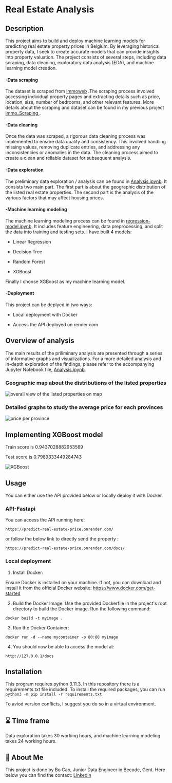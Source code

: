 
# Real Estate Analysis

## Description
This project aims to build and deploy machine learning models for predicting real estate property prices in Belgium. By leveraging historical property data, I seek to create accurate models that can provide insights into property valuation. The project consists of several steps, including data scraping, data cleaning, exploratory data analysis (EDA), and machine learning model creation.

#### -Data scraping
The dataset is scraped from
<a href = 'https://www.immoweb.be/en'> Immoweb</a> .The scraping process involved accessing individual property pages and extracting details such as price, location, size, number of bedrooms, and other relevant features. More details about the scraping and dataset can be found in my previous project <a href = 'https://github.com/Spike815/Immo_Scraping'> Immo_Scraping </a>.

#### -Data cleaning
Once the data was scraped, a rigorous data cleaning process was implemented to ensure data quality and consistency. This involved handling missing values, removing duplicate entries, and addressing any inconsistencies or anomalies in the data. The cleaning process aimed to create a clean and reliable dataset for subsequent analysis.

#### -Data exploration
The preliminary data exploration / analysis can be found in [Analysis.ipynb](/data-exploration/Analysis.ipynb). It consists two main part. The first part is about the geographic distribution of the listed real estate properties. The second part is the analysis of the various factors that may affect housing prices.

#### -Machine learning modeling
The machine learning modeling process can be found in [regression-model.ipynb](/model-building/regression-model.ipynb). It includes feature engineering, data preprocessing, and split the data into training and testing sets. I have built 4 models:

* Linear Regression

* Decision Tree

* Random Forest

* XGBoost

Finally I choose XGBoost as my machine learning model.


#### -Deployment
This project can be deplyed in two ways:

* Local deployment with Docker

* Access the API deployed on render.com


## Overview of analysis
The main results of the priliminary analysis are presented through a series of informative graphs and visualizations.
For a more detailed analysis and in-depth exploration of the findings, please refer to the accompanying Jupyter Notebook file, [Analysis.ipynb](/data-exploration/Analysis.ipynb).
### Geographic map about the distributions of the listed properties
![overall view of the listed properties on map](https://github.com/Spike815/Real_Estate_Analysis/assets/97194496/490ae895-0859-4ac5-977c-6044461104b3)
### Detailed graphs to study the average price for each provinces
![price per province](https://github.com/Spike815/Real_Estate_Analysis/assets/97194496/7d97dfe3-4f02-4f41-84fa-26fca5488bab)

## Implementing XGBoost model
Train score is 0.9437028882953589

Test score is 0.7989333449284743

![XGBoost](https://github.com/Spike815/Real_Estate_Analysis/assets/97194496/5bd4e416-3e8b-4a4e-bca2-87d92ecfa233)



## Usage

You can either use the API provided below or locally deploy it with Docker.

### API-Fastapi
You can access the API running here:

`https://predict-real-estate-price.onrender.com/`

or follow the below link to directly send the property :

`https://predict-real-estate-price.onrender.com/docs/`

### Local deployment

1. Install Docker:


Ensure Docker is installed on your machine. If not, you can download and install it from the official Docker website: https://www.docker.com/get-started

2. Build the Docker Image:
Use the provided Dockerfile in the project's root directory to build the Docker image. Run the following command:

`docker build -t myimage .`

3. Run the Docker Container:

`docker run -d --name mycontainer -p 80:80 myimage`

4. You should now be able to access the model at:

`http://127.0.0.1/docs`


## Installation
This program requires python 3.11.3. 
In this repository there is a requirements.txt file included. To install the required packages, you can run `python3 -m pip install -r requirements.txt`

To aviod version conflicts, I suggest you do so in a virtual environment.
    
## ⌛ Time frame
Data exploration takes 30 working hours, and machine learning modeling takes 24 working hours. 

## 🚀 About Me
This project is done by Bo Cao, Junior Data Engineer in Becode, Gent. Here below you can find the contact:
<a href = 'https://www.linkedin.com/in/bo-cao-313ab244'> Linkedin </a>

